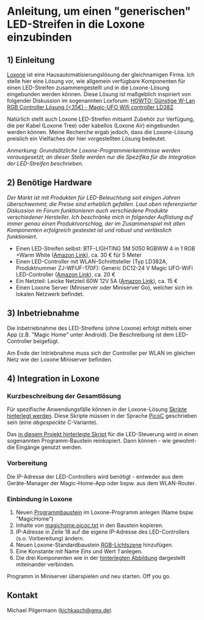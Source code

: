 # Anleitung, um einen "generischen" LED-Streifen in die Loxone einzubinden 

## 1) Einleitung
[Loxone](https://www.loxone.com/dede/) ist eine Hausautomatisierungslösung der gleichnamigen Firma. Ich stelle hier eine Lösung vor, wie allgemein verfügbare Komponenten für einen LED-Streifen zusammengestellt und in die Loxone-Lösung eingebunden werden können.
Diese Lösung ist maßgeblich inspiriert von folgender Diskussion im sogenannten Loxforum: [HOWTO: Günstige W-Lan RGB Controller Lösung (<35€) - Magic-UFO Wifi controller LD382](https://www.loxforum.com/forum/faqs-tutorials-howto-s/1236-howto-g%C3%BCnstige-w-lan-rgb-controller-l%C3%B6sung-35%E2%82%AC-magic-ufo-wifi-controller-ld382).

Natürlich stellt auch Loxone LED-Streifen mitsamt Zubehör zur Verfügung, die per Kabel (Loxone Tree) oder kabellos (Loxone Air) eingebunden werden können. Meine Recherche ergab jedoch, dass die Loxone-Lösung preislich ein Vielfaches der hier vorgestellten Lösung bedeutet.

*Anmerkung: Grundsätzliche Loxone-Programmierkenntnisse werden vorausgesetzt; an dieser Stelle werden nur die Spezifika für die Integration der LED-Streifen beschrieben.*

## 2) Benötige Hardware
*Der Markt ist mit Produkten für LED-Beleuchtung seit einigen Jahren überschwemmt; die Preise sind erheblich gefallen. Laut oben referenzierter Diskussion im Forum funktionieren auch verschiedene Produkte verschiedener Hersteller. Ich beschränke mich in folgender Auflistung auf immer genau einen Produktvorschlag, der im Zusammenspiel mit allen Komponenten erfolgreich gestestet ist und robust und verlässlich funktioniert.*

* Einen LED-Streifen selbst: BTF-LIGHTING 5M 5050 RGBWW 4 in 1 RGB +Warm White ([Amazon Link](https://www.amazon.de/gp/product/B01D1I50UW/ref=ppx_yo_dt_b_asin_title_o07_s01?ie=UTF8&psc=1)), ca. 30 € für 5 Meter
* Einen LED-Controller mit WLAN-Schnittsteller (Typ LD382A, Produktnummer ZJ-WFUF-170F): Generic DC12-24 V Magic UFO-WiFi LED-Controller ([Amazon Link](https://www.amazon.de/gp/product/B00Q7STR4E/ref=ppx_yo_dt_b_asin_title_o07_s00?ie=UTF8&psc=1)), ca. 20 €
* Ein Netzteil: Leicke Netzteil 60W 12V 5A ([Amazon Link](https://www.amazon.de/gp/product/B001W3UYLY/ref=ppx_yo_dt_b_asin_title_o07_s00?ie=UTF8&psc=1)), ca. 15 €
* Einen Loxone Server (Miniserver oder Miniserver Go), welcher sich im lokalen Netzwerk befindet.

## 3) Inbetriebnahme
Die Inbetriebnahme des LED-Streifens (ohne Loxone) erfolgt mittels einer App (z.B. "Magic Home" unter Android). Die Beschreibung ist dem LED-Controller beigefügt.

Am Ende der Intriebnahme muss sich der Controller per WLAN im gleichen Netz wie der Loxone Miniserver befinden.

## 4) Integration in Loxone

### Kurzbeschreibung der Gesamtlösung
Für spezifische Anwendungsfälle können in der Loxone-Lösung [Skripte hinterlegt werden](https://www.loxone.com/dede/kb/script-programming/). Diese Skripte müssen in der Sprache [PicoC](https://gitlab.com/zsaleeba/picoc) geschrieben sein (eine *abgespeckte* C-Variante). 

Das [in diesem Projekt hinterlegte Skript](https://github.com/kichkasch/kichkasch_loxonetools/blob/master/magichome/magichome.picoc.txt) für die LED-Steuerung wird in einen sogenannten Programm-Baustein reinkopiert. Dann können - wie gewohnt- die Eingänge genutzt werden.

### Vorbereitung
Die IP-Adresse der LED-Controllers wird benötigt - entweder aus dem Geräte-Manager der Magic-Home-App oder bspw. aus dem WLAN-Router.

### Einbindung in Loxone

1) Neuen [Programmbaustein](https://www.loxone.com/dede/kb/script-programming/) im Loxone-Programm anlegen (Name bspw. "MagicHome")
2) Inhalte von [magichome.picoc.txt](https://github.com/kichkasch/kichkasch_loxonetools/blob/master/magichome/magichome.picoc.txt) in den Baustein kopieren.
3) IP-Adresse in Zeile 18 auf die eigene IP-Adresse des LED-Controllers (s.o. Vorbereitung) ändern.
4) Neuen Loxone-Standardbaustein [RGB-Lichtszene](https://www.loxone.com/dede/kb/rgb_lichtszene/) hinzufügen.
5) Eine Konstante mit Name *Eins* und Wert *1* anlegen.
6) Die drei Komponenten wie in der [hinterlegten Abbildung](https://github.com/kichkasch/kichkasch_loxonetools/blob/master/magichome/magicHome.loxone.jpg) dargestellt miteinander verbinden.

Programm in Miniserver überspielen und neu starten. Off you go.

## Kontakt
Michael Pilgermann (kichkasch@gmx.de)
